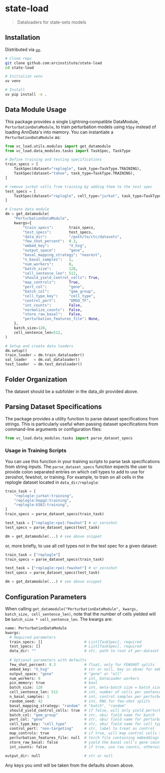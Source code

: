 # state-load

> Dataloaders for state-sets models

## Installation

Distributed via [`uv`](https://docs.astral.sh/uv).

```bash
# Clone repo
git clone github.com:arcinstitute/state-load
cd state-load

# Initialize venv
uv venv

# Install
uv pip install -e .
```

## Data Module Usage

This package provides a single Lightning‐compatible DataModule, `PerturbationDataModule`, to train perturbation models using
`h5py` instead of loading AnnData's into memory. You can instantiate a `PerturbationDataModule` as:

```python
from vc_load.utils.modules import get_datamodule
from vc_load.data_modules.tasks import TaskSpec, TaskType

# Define training and testing specifications
train_specs = [
    TaskSpec(dataset="replogle", task_type=TaskType.TRAINING),
    TaskSpec(dataset="tahoe", task_type=TaskType.TRAINING),
]

# remove jurkat cells from training by adding them to the test spec
test_specs = [
    TaskSpec(dataset="replogle", cell_type="jurkat", task_type=TaskType.ZEROSHOT),
]

# Create data module
dm = get_datamodule(
    "PerturbationDataModule",
    kwargs={
        "train_specs":       train_specs,
        "test_specs":        test_specs,
        "data_dir":          "/path/to/ctc/datasets",
        "few_shot_percent":  0.3,
        "embed_key":         "X_hvg",
        "output_space":      "gene",
        "basal_mapping_strategy": "nearest",
        "n_basal_samples":   1,
        "num_workers":       8,
        "batch_size":        128,
        "cell_sentence_len": 512,
        "should_yield_control_cells": True,
        "map_controls":      True,
        "pert_col":          "gene",
        "batch_col":         "gem_group",
        "cell_type_key":     "cell_type",
        "control_pert":      "DMSO_TF",
        "int_counts":        False,
        "normalize_counts":  False,
        "store_raw_basal":   False,
        "perturbation_features_file": None,
    },
    batch_size=128,
    cell_sentence_len=512,
)

# Setup and create data loaders
dm.setup()
train_loader = dm.train_dataloader()
val_loader   = dm.val_dataloader()
test_loader  = dm.test_dataloader()
```

## Folder Organization

The dataset should be a subfolder in the data_dir provided above.

## Parsing Dataset Specifications

The package provides a utility function to parse dataset specifications from strings. This is particularly useful when passing dataset specifications from command-line arguments or configuration files:

```python
from vc_load.data_modules.tasks import parse_dataset_specs
```

### Usage in Training Scripts

You can use this function in your training scripts to parse task specifications from string inputs.
The `parse_dataset_specs` function expects the user to provide colon separated entries on which cell types
to add to use for zeroshot, fewshot, or training. For example, to train on all cells in the replogle dataset
located in `data_dir/replogle`:

```python
train_task = [
    "replogle:jurkat:training",
    "replogle:hepg2:training",
    "replogle:k562:training",
]
train_specs = parse_dataset_specs(train_task)

test_task = ["replogle:rpe1:fewshot"] # or zeroshot
test_specs = parse_dataset_specs(test_task)

dm = get_datamodule(...) # see above snippet
```

or, more briefly, to use all cell types not in the test spec for a given dataset:


```python
train_task = ["replogle"]
train_specs = parse_dataset_specs(train_task)

test_task = ["replogle:rpe1:fewshot"] # or zeroshot
test_specs = parse_dataset_specs(test_task)

dm = get_datamodule(...) # see above snippet
```


## Configuration Parameters

When calling `get_datamodule("PerturbationDataModule", kwargs, batch_size, cell_sentence_len)`, note that the number of cells 
yielded will be `batch_size * cell_sentence_len`. The kwargs are:

```python
name: PerturbationDataModule
kwargs:
  # Required parameters
  train_specs: []                   # List[TaskSpec], required
  test_specs: []                    # List[TaskSpec], required
  data_dir: ""                      # str, path to root of per-dataset subfolders
  
  # Optional parameters with defaults
  few_shot_percent: 0.3             # float, only for FEWSHOT splits
  embed_key: "X_hvg"                # str or null, key in obsm/ for embeddings
  output_space: "gene"              # "gene" or "all"
  num_workers: 8                    # int, DataLoader workers
  pin_memory: true                  # bool
  batch_size: 128                   # int, meta-batch size = batch_size × cell_sentence_len
  cell_sentence_len: 512            # int, number of cells per sentence
  n_basal_samples: 1                # int, control samples per perturbed cell
  random_seed: 42                   # int, RNG for few-shot splits
  basal_mapping_strategy: "random"  # "batch", "random"
  should_yield_control_cells: true  # if false, will only yield perturbed cells and their mapped control cells
  batch_col: "gem_group"            # str, obs/ field name for batch
  pert_col: "gene"                  # str, obs/ field name for perturbation
  cell_type_key: "cell_type"        # str, obs/ field name for cell type
  control_pert: "non-targeting"     # str, label to treat as control
  map_controls: true                # if true, will map control cells to other random control cells
  perturbation_features_file: null  # torch file containing embeddings for perturbations
  store_raw_basal: false            # yield the basal cell's gene counts in each batch
  int_counts: false                 # if true, use raw counts, otherwise use log counts
  
output_dir: null                    # str or null
```

Any keys you omit will be taken from the defaults shown above.
